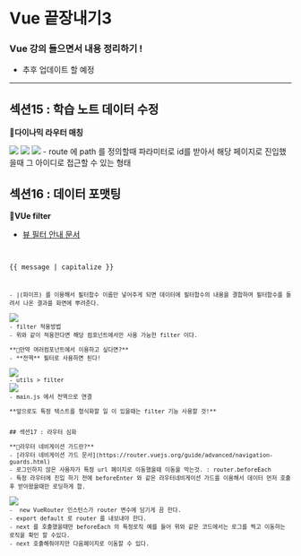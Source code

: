 # Vue 끝장내기3
### Vue 강의 들으면서 내용 정리하기 !
- 추후 업데이트 할 예정
<hr/>

## 섹션15 : 학습 노트 데이터 수정

**🔎다이나믹 라우터 매칭**

<img src="다이나믹라우터매칭" width=""/>
<img src="아이디연결">
<img src="route id path 확인">
- route 에 path 를 정의할때 파라미터로 id를 받아서 해당 페이지로 진입했을때 그 아이디로 접근할 수 있는 형태

## 섹션16 : 데이터 포맷팅

**🔎VUe filter**
- [뷰 필터 안내 문서](https://vuejs.org/v2/guide/filters.html#ad)
<pre><code>
<!-- in mustaches --><br/>{{ message | capitalize }}
<pre><code>

- |(파이프) 를 이용해서 필터함수 이름만 넣어주게 되면 데이터에 필터함수의 내용을 결합하여 필터함수를 돌려서 나온 결과를 화면에 뿌려준다.

<img src=formatdate>
- filter 적용방법
- 위와 같이 적용한다면 해당 컴포넌트에서만 사용 가능한 filter 이다.

**🤔만약 여러컴포넌트에서 이용하고 싶다면?**
- **전역** 필터로 사용하면 된다!

<img src="utils filter">
- utils > filter 
<img src="format main js">
- main.js 에서 전역으로 연결

**앞으로도 특정 텍스트를 형식화할 일 이 있을때는 filter 기능 사용할 것!**


## 섹션17 : 라우터 심화

**🔎라우터 네비게이션 가드란?**
- [라우터 네비게이션 가드 문서](https://router.vuejs.org/guide/advanced/navigation-guards.html)
- 로그인하지 않은 사용자가 특정 url 페이지로 이동했을때 이동을 막는것. : router.beforeEach
- 특정 라우터에 진입 하기 전에 beforeEnter 와 같은 라우터네비게이션 가드를 이용해서 데이터 먼저 호출후 받아왔을때만 로딩하게 함.

<img src="라우터 네비게이션가드 기초 코드">
-  new VueRouter 인스턴스가 router 변수에 담기게 끔 한다.
- export default 로 router 를 내보내야 한다.
- next 를 호출했을때만 beforeEach 의 특정로직 예를 들어 위와 같은 코드에서는 로그를 찍고 이동하는 로직을 확인 할 수있다.
- next 호출해줘야지만 다음페이지로 이동할 수 있다.







